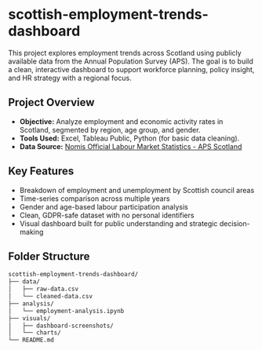 # scottish-employment-trends-dashboard

This project explores employment trends across Scotland using publicly available data from the Annual Population Survey (APS). The goal is to build a clean, interactive dashboard to support workforce planning, policy insight, and HR strategy with a regional focus.

## Project Overview

- **Objective:** Analyze employment and economic activity rates in Scotland, segmented by region, age group, and gender.
- **Tools Used:** Excel, Tableau Public, Python (for basic data cleaning).
- **Data Source:** [Nomis Official Labour Market Statistics - APS Scotland](https://www.nomisweb.co.uk/datasets/apsnew)

## Key Features

- Breakdown of employment and unemployment by Scottish council areas  
- Time-series comparison across multiple years  
- Gender and age-based labour participation analysis  
- Clean, GDPR-safe dataset with no personal identifiers  
- Visual dashboard built for public understanding and strategic decision-making  

## Folder Structure

```bash
scottish-employment-trends-dashboard/
├── data/
│   ├── raw-data.csv
│   └── cleaned-data.csv
├── analysis/
│   └── employment-analysis.ipynb
├── visuals/
│   ├── dashboard-screenshots/
│   └── charts/
└── README.md
